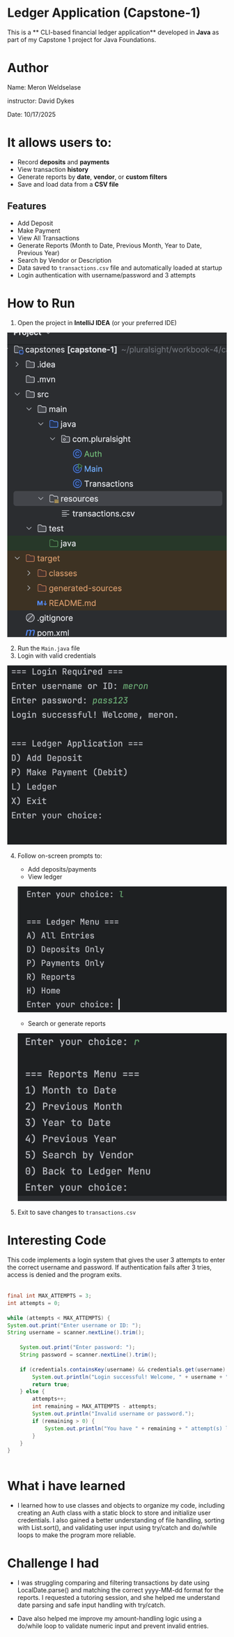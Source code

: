 # Ledger Application (Capstone-1)

This is a ** CLI-based financial ledger application** developed in **Java** as part of my Capstone 1 project for Java Foundations.


# Author 
Name: Meron Weldselase 

instructor: David Dykes

Date: 10/17/2025

# It allows users to:
- Record **deposits** and **payments**
- View transaction **history**
- Generate reports by **date**, **vendor**, or **custom filters**
- Save and load data from a **CSV file**


##  Features

-  Add Deposit
-  Make Payment
-  View All Transactions
-  Generate Reports (Month to Date, Previous Month, Year to Date, Previous Year)
-  Search by Vendor or Description
-  Data saved to `transactions.csv` file and automatically loaded at startup
-  Login authentication with username/password and 3 attempts


# How to Run
1. Open the project in **IntelliJ IDEA** (or your preferred IDE)

![img.png](images/img.png)

2. Run the `Main.java` file
3. Login with valid credentials


![img_1.png](images/img_1.png)

4. Follow on-screen prompts to:
    - Add deposits/payments
    - View ledger
   
   ![img_2.png](images/img_2.png)
   
    - Search or generate reports
   
   ![img_3.png](images/img_3.png)

5. Exit to save changes to `transactions.csv`

# Interesting Code
This code implements a login system that gives the user 3 attempts to enter the correct username and password. If authentication fails after 3 tries, access is denied and the program exits.

```java

final int MAX_ATTEMPTS = 3;
int attempts = 0;

while (attempts < MAX_ATTEMPTS) {
System.out.print("Enter username or ID: ");
String username = scanner.nextLine().trim();

    System.out.print("Enter password: ");
    String password = scanner.nextLine().trim();

    if (credentials.containsKey(username) && credentials.get(username).equals(password)) {
        System.out.println("Login successful! Welcome, " + username + ".");
        return true;
    } else {
        attempts++;
        int remaining = MAX_ATTEMPTS - attempts;
        System.out.println("Invalid username or password.");
        if (remaining > 0) {
            System.out.println("You have " + remaining + " attempt(s) left.\n");
        }
    }
}



```


# What i have learned 
- I learned how to use classes and objects to organize my code, including creating an Auth class with a static block to store and initialize user credentials. I also gained a better understanding of file handling, sorting with List.sort(), and validating user input using try/catch and do/while loops to make the program more reliable.
# Challenge I had 
- I was struggling comparing and filtering transactions by date using LocalDate.parse() and matching the correct yyyy-MM-dd format for the reports. I requested a tutoring session, and she helped me understand date parsing and safe input handling with try/catch. 

- Dave also helped me improve my amount-handling logic using a do/while loop to validate numeric input and prevent invalid entries.